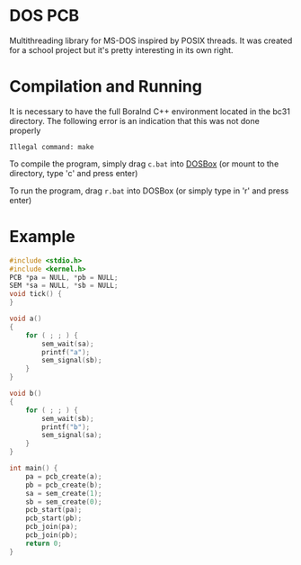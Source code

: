 # DOS PCB
Multithreading library for MS-DOS inspired by POSIX threads. It was created for a school project but it's pretty interesting in its own right.

# Compilation and Running
It is necessary to have the full Boralnd C++ environment located in the bc31 directory. 
The following error is an indication that this was not done properly
```
Illegal command: make
```

To compile the program, simply drag `c.bat` into [DOSBox](https://www.dosbox.com/) (or mount to the directory, type 'c' and press enter)

To run the program, drag `r.bat` into DOSBox (or simply type in 'r' and press enter)

# Example
```c
#include <stdio.h>
#include <kernel.h>
PCB *pa = NULL, *pb = NULL;
SEM *sa = NULL, *sb = NULL;
void tick() {
}

void a()
{
    for ( ; ; ) {
        sem_wait(sa);
        printf("a");
        sem_signal(sb);
    }
}

void b()
{
    for ( ; ; ) {
        sem_wait(sb);
        printf("b");
        sem_signal(sa);
    }
}

int main() {
    pa = pcb_create(a);
    pb = pcb_create(b);
    sa = sem_create(1);
    sb = sem_create(0);
    pcb_start(pa);
    pcb_start(pb);
    pcb_join(pa);
    pcb_join(pb);
    return 0;
}
```

